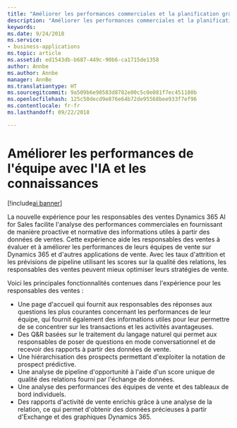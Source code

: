 ```yaml
---
title: "Améliorer les performances commerciales et la planification grâce à l'expérience Dynamics 365 AI for Sales autonome"
description: "Améliorer les performances commerciales et la planification des ventes grâce à l'expérience Dynamics 365 AI for Sales autonome"
keywords: 
ms.date: 9/24/2018
ms.service:
- business-applications
ms.topic: article
ms.assetid: ed1543db-b687-449c-90b6-ca1715de1358
author: Annbe
ms.author: Annbe
manager: AnnBe
ms.translationtype: HT
ms.sourcegitcommit: 9a509b6e98583d8782e00c5c0e081f7ec451180b
ms.openlocfilehash: 125c50decd9e876e64b72de95568bee933f7ef96
ms.contentlocale: fr-fr
ms.lasthandoff: 09/22/2018

---
```


# <a name="enhance-team-performance-with-ai-and-insights"></a>Améliorer les performances de l'équipe avec l'IA et les connaissances 

[!include[ai banner](../includes/ai.md)] 

La nouvelle expérience pour les responsables des ventes Dynamics 365 AI for Sales facilite l'analyse des performances commerciales en fournissant de manière proactive et normative des informations utiles à partir des données de ventes. Cette expérience aide les responsables des ventes à évaluer et à améliorer les performances de leurs équipes de vente sur Dynamics 365 et d'autres applications de vente. Avec les taux d'attrition et les prévisions de pipeline utilisant les scores sur la qualité des relations, les responsables des ventes peuvent mieux optimiser leurs stratégies de vente.

Voici les principales fonctionnalités contenues dans l'expérience pour les responsables des ventes :

-   Une page d'accueil qui fournit aux responsables des réponses aux questions les plus courantes concernant les performances de leur équipe, qui fournit également des informations utiles pour leur permettre de se concentrer sur les transactions et les activités avantageuses.
-   Des Q&R basées sur le traitement du langage naturel qui permet aux responsables de poser de questions en mode conversationnel et de recevoir des rapports à partir des données de vente. 
-   Une hiérarchisation des prospects permettant d'exploiter la notation de prospect prédictive.
-   Une analyse de pipeline d'opportunité à l'aide d'un score unique de qualité des relations fourni par l'échange de données.
-   Une analyse des performances des équipes de vente et des tableaux de bord individuels.
-   Des rapports d'activité de vente enrichis grâce à une analyse de la relation, ce qui permet d'obtenir des données précieuses à partir d'Exchange et des graphiques Dynamics 365.   

